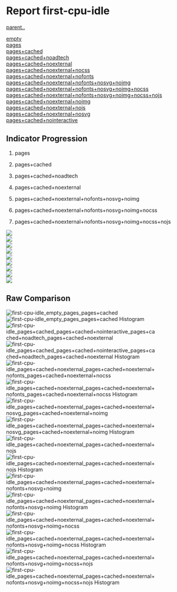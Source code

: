 # Report first-cpu-idle

[parent..](./..)  

[empty](./empty/)  
[pages](./pages/)  
[pages+cached](./pages+cached/)  
[pages+cached+noadtech](./pages+cached+noadtech/)  
[pages+cached+noexternal](./pages+cached+noexternal/)  
[pages+cached+noexternal+nocss](./pages+cached+noexternal+nocss/)  
[pages+cached+noexternal+nofonts](./pages+cached+noexternal+nofonts/)  
[pages+cached+noexternal+nofonts+nosvg+noimg](./pages+cached+noexternal+nofonts+nosvg+noimg/)  
[pages+cached+noexternal+nofonts+nosvg+noimg+nocss](./pages+cached+noexternal+nofonts+nosvg+noimg+nocss/)  
[pages+cached+noexternal+nofonts+nosvg+noimg+nocss+nojs](./pages+cached+noexternal+nofonts+nosvg+noimg+nocss+nojs/)  
[pages+cached+noexternal+noimg](./pages+cached+noexternal+noimg/)  
[pages+cached+noexternal+nojs](./pages+cached+noexternal+nojs/)  
[pages+cached+noexternal+nosvg](./pages+cached+noexternal+nosvg/)  
[pages+cached+nointeractive](./pages+cached+nointeractive/)  

## Indicator Progression

1. pages

2. pages+cached

3. pages+cached+noadtech

4. pages+cached+noexternal

5. pages+cached+noexternal+nofonts+nosvg+noimg

6. pages+cached+noexternal+nofonts+nosvg+noimg+nocss

7. pages+cached+noexternal+nofonts+nosvg+noimg+nocss+nojs



![](./progession_score:mean_score:median.png)  
![](./progession_mean_median.png)  
![](./progession_min_max.png)  
![](./progession_range_p90range.png)  
![](./progession_stddev_p90stddev_skewness.png)  
![](./progession_eccentricity_p90eccentricity.png)  
![](./progession_quanta_p90quanta.png)  
![](./progession_quantaRatio_p90quantaRatio.png)  
![](./progession_outlandishness.png)  

## Raw Comparison

![first-cpu-idle_empty_pages_pages+cached](./first-cpu-idle_empty_pages_pages+cached.png)  
![first-cpu-idle_empty_pages_pages+cached Histogram](./first-cpu-idle_empty_pages_pages+cached+hist.png)  
![first-cpu-idle_pages+cached_pages+cached+nointeractive_pages+cached+noadtech_pages+cached+noexternal](./first-cpu-idle_pages+cached_pages+cached+nointeractive_pages+cached+noadtech_pages+cached+noexternal.png)  
![first-cpu-idle_pages+cached_pages+cached+nointeractive_pages+cached+noadtech_pages+cached+noexternal Histogram](./first-cpu-idle_pages+cached_pages+cached+nointeractive_pages+cached+noadtech_pages+cached+noexternal+hist.png)  
![first-cpu-idle_pages+cached+noexternal_pages+cached+noexternal+nofonts_pages+cached+noexternal+nocss](./first-cpu-idle_pages+cached+noexternal_pages+cached+noexternal+nofonts_pages+cached+noexternal+nocss.png)  
![first-cpu-idle_pages+cached+noexternal_pages+cached+noexternal+nofonts_pages+cached+noexternal+nocss Histogram](./first-cpu-idle_pages+cached+noexternal_pages+cached+noexternal+nofonts_pages+cached+noexternal+nocss+hist.png)  
![first-cpu-idle_pages+cached+noexternal_pages+cached+noexternal+nosvg_pages+cached+noexternal+noimg](./first-cpu-idle_pages+cached+noexternal_pages+cached+noexternal+nosvg_pages+cached+noexternal+noimg.png)  
![first-cpu-idle_pages+cached+noexternal_pages+cached+noexternal+nosvg_pages+cached+noexternal+noimg Histogram](./first-cpu-idle_pages+cached+noexternal_pages+cached+noexternal+nosvg_pages+cached+noexternal+noimg+hist.png)  
![first-cpu-idle_pages+cached+noexternal_pages+cached+noexternal+nojs](./first-cpu-idle_pages+cached+noexternal_pages+cached+noexternal+nojs.png)  
![first-cpu-idle_pages+cached+noexternal_pages+cached+noexternal+nojs Histogram](./first-cpu-idle_pages+cached+noexternal_pages+cached+noexternal+nojs+hist.png)  
![first-cpu-idle_pages+cached+noexternal_pages+cached+noexternal+nofonts+nosvg+noimg](./first-cpu-idle_pages+cached+noexternal_pages+cached+noexternal+nofonts+nosvg+noimg.png)  
![first-cpu-idle_pages+cached+noexternal_pages+cached+noexternal+nofonts+nosvg+noimg Histogram](./first-cpu-idle_pages+cached+noexternal_pages+cached+noexternal+nofonts+nosvg+noimg+hist.png)  
![first-cpu-idle_pages+cached+noexternal_pages+cached+noexternal+nofonts+nosvg+noimg+nocss](./first-cpu-idle_pages+cached+noexternal_pages+cached+noexternal+nofonts+nosvg+noimg+nocss.png)  
![first-cpu-idle_pages+cached+noexternal_pages+cached+noexternal+nofonts+nosvg+noimg+nocss Histogram](./first-cpu-idle_pages+cached+noexternal_pages+cached+noexternal+nofonts+nosvg+noimg+nocss+hist.png)  
![first-cpu-idle_pages+cached+noexternal_pages+cached+noexternal+nofonts+nosvg+noimg+nocss+nojs](./first-cpu-idle_pages+cached+noexternal_pages+cached+noexternal+nofonts+nosvg+noimg+nocss+nojs.png)  
![first-cpu-idle_pages+cached+noexternal_pages+cached+noexternal+nofonts+nosvg+noimg+nocss+nojs Histogram](./first-cpu-idle_pages+cached+noexternal_pages+cached+noexternal+nofonts+nosvg+noimg+nocss+nojs+hist.png)  

<style>
  img {
    max-width: 80%;
  }
</style>
      
